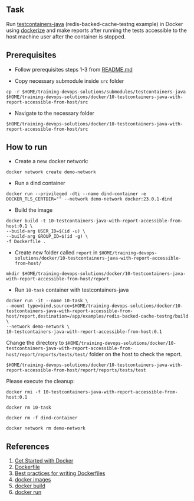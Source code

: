 ## Task

Run [testcontainers-java](https://github.com/testcontainers/testcontainers-java) (redis-backed-cache-testng example) in Docker using [dockerize](https://github.com/powerman/dockerize) and make reports after running the tests accessible to the host machine user after the container is stopped.

## Prerequisites

- Follow prerequisites steps 1-3 from [README.md](../../README.md)

- Copy necessary submodule inside `src` folder

```
cp -r $HOME/training-devops-solutions/submodules/testcontainers-java $HOME/training-devops-solutions/docker/10-testcontainers-java-with-report-accessible-from-host/src
```

- Navigate to the necessary folder

```
$HOME/training-devops-solutions/docker/10-testcontainers-java-with-report-accessible-from-host/src
```

## How to run

- Create a new docker network:

```
docker network create demo-network
```

- Run a dind container

```
docker run --privileged -dti --name dind-container -e DOCKER_TLS_CERTDIR="" --network demo-network docker:23.0.1-dind
```

- Build the image

```
docker build -t 10-testcontainers-java-with-report-accessible-from-host:0.1 \
--build-arg USER_ID=$(id -u) \
--build-arg GROUP_ID=$(id -g) \
-f Dockerfile .
```

- Create new folder called `report` in `$HOME/training-devops-solutions/docker/10-testcontainers-java-with-report-accessible-from-host/`

```
mkdir $HOME/training-devops-solutions/docker/10-testcontainers-java-with-report-accessible-from-host/report
```

- Run `10-task` container with testcontainers-java

```
docker run -it --name 10-task \
--mount type=bind,source=$HOME/training-devops-solutions/docker/10-testcontainers-java-with-report-accessible-from-host/report,destination=/app/examples/redis-backed-cache-testng/build \
--network demo-network \
10-testcontainers-java-with-report-accessible-from-host:0.1
```

Change the directory to `$HOME/training-devops-solutions/docker/10-testcontainers-java-with-report-accessible-from-host/report/reports/tests/test/` folder on the host to check the report.

```
$HOME/training-devops-solutions/docker/10-testcontainers-java-with-report-accessible-from-host/report/reports/tests/test
```

Please execute the cleanup:

```
docker rmi -f 10-testcontainers-java-with-report-accessible-from-host:0.1
```

```
docker rm 10-task
```

```
docker rm -f dind-container
```

```
docker network rm demo-network
```

## References

1.  [Get Started with Docker](https://www.docker.com/get-started/)
2.  [Dockerfile](https://docs.docker.com/engine/reference/builder/#:~:text=A%20Dockerfile%20is%20a%20text,can%20use%20in%20a%20Dockerfile%20.)
3.  [Best practices for writing Dockerfiles](https://docs.docker.com/develop/develop-images/dockerfile_best-practices/)
4.  [docker images](https://docs.docker.com/engine/reference/commandline/images/)
5.  [docker build](https://docs.docker.com/engine/reference/commandline/build/)
6.  [docker run](https://docs.docker.com/engine/reference/commandline/run/)
